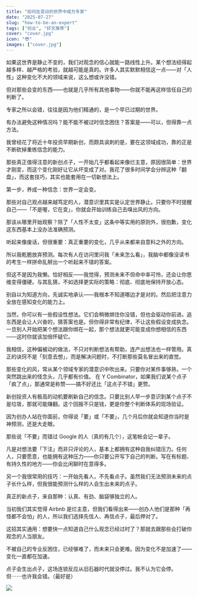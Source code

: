 ```yaml
---
title: "如何在变动的世界中成为专家"
date: "2025-07-27"
slug: "how-to-be-an-expert"
tags: ["创业", "好文推荐"]
cover: "cover.jpg"
icon: "😎"
images: ["cover.jpg"]
---
```

如果这世界是静止不变的，我们对观念的信心就能一路线性上升。某个想法经得起越多样、越严格的考验，就越可能是真的。许多人其实默默相信这一点——对「人性」这种变化不大的领域来说，这么想或许没错。



但对那些会变的东西——也就是几乎所有其他事物——你就不能再这样信任自己的判断了。



专家之所以会错，往往是因为他们精通的，是一个早已过期的世界。



有办法避免这种情况吗？能不能不被过时信念困住？答案是——可以，但得靠一点方法。



我曾经花了将近十年投资早期新创，而颇具讽刺的是，要在这领域成功，靠的正是不断砍掉重练信念的能力。



那些真正值得注意的新创点子，一开始几乎都看起来像烂主意，原因很简单：世界才刚变，而这个变化刚好让它从坏变成了对。我花了很多时间学会分辨这种「翻盘」，而这套技巧，其实也能套用在一切新想法上。



第一步，养成一种信念：世界一定会变。



那些对自己观点越来越笃定的人，潜意识里其实是认定世界静止。只要你不时提醒自己——「不是喔，它在变」，你就会开始训练自己去嗅出风的方向。



那该从哪里开始观察？除了「人性不太变」这条中等实用的原则外，很抱歉，变化这东西基本上没办法准确预测。



听起来像废话，但很重要：真正重要的变化，几乎从来都来自意料之外的方向。



所以我乾脆放弃预测。每次有人在访问里问我「未来怎么看」，我脑中都像没读书的考生一样拼命乱掰出一个听起来不错的答案。



但这不是因为我懒。恰好相反——我觉得，预测未来不但命中率可怜，还会让你思维变得僵硬。与其乱猜，不如选择更实际的策略：彻底、彻底地保持开放心态。



别自以为知道方向，先诚实地承认——我根本不知道哪边才是对的。然后把注意力全放在感知变化的能力上。



当然，你可以有一些假设性想法。它们会稍微绑住你没错，但也会驱动你前进。追东西是会让人兴奋的，猜答案也是。但你得非常有纪律，不让这些假设变成执念。
一旦别人开始把某个想法跟你绑在一起，那个想法就更可能变成你想相信的东西——这时你就该加倍怀疑它。



我相信，这种偏被动的做法，不只对判断想法有帮助，连产出想法也一样管用。真正的诀窍不是「刻意去想」，而是解决问题时，不打断那些莫名冒出来的直觉。



那些变化的风，常从某个领域专家的潜意识中吹出来。只要你对某件事够熟，一个突然跳出来的怪念头，几乎都有价值。
在 Y Combinator，如果我们说某个点子「疯了点」，那通常是称赞——搞不好还比「这点子不错」更赞。



新创投资人有极高的动机要刷新自己的信念。只要比别人早一步意识到某个点子不是垃圾，那就可能赚翻。这个回报不只是钱，更是你整个判断体系的现场验证。



因为创办人站在你面前，你得说「要」或「不要」，几个月后你就会知道你当时是神预测，还是大走眼。



那些说「不要」而错过 Google 的人（真的有几个），这笔帐会记一辈子。



凡是对想法要「下注」而非只评论的人，基本上都拥有这种自我纠错压力。任何人，只要愿意，也能拥有这种压力——你只要公开写下自己的判断。写在有标题、有持久性的地方——你会比闲聊时在意得多。



另一个我很常用的技巧：一开始先看人，不先看点子。虽然我们无法预测未来的点子长什么样，但我很能预测什么样的人会生出未来的点子。



真正的新点子，来自那种：认真、有劲、脑袋够独立的人。



当初我们其实觉得 Airbnb 是烂主意，但我们看得出来——创办人他们是那种「再怪都不会怕」的人，所以我们选择先信人、再信点子，最后押对了。



这招其实通用：想要快一点知道自己什么观念已经过时了？那就去跟那些会打破你观念的人当朋友。



不被自己的专业反困住，已经够难了，而未来只会更难。因为变化不是加速了——变化一直都在加速。



点子会生出点子，这场连锁反应从旧石器时代就没停过。我不认为它会停。
但⋯⋯也许我会错。（最好是）




![](https://prod-files-secure.s3.us-west-2.amazonaws.com/112d0858-5090-4d34-a606-b75eb8d65fd2/46476355-9cf3-4e99-9b7a-3531bc426380/1000202064.png?X-Amz-Algorithm=AWS4-HMAC-SHA256&X-Amz-Content-Sha256=UNSIGNED-PAYLOAD&X-Amz-Credential=ASIAZI2LB4666SYTSY4P%2F20251008%2Fus-west-2%2Fs3%2Faws4_request&X-Amz-Date=20251008T084131Z&X-Amz-Expires=3600&X-Amz-Security-Token=IQoJb3JpZ2luX2VjECEaCXVzLXdlc3QtMiJGMEQCICCBDgbOBmfvlUTWEB54DLIsbw1xSbxp7NCr9ME%2B2c1ZAiBA7kIGNOp3fQaD4clQLxJ43r0hF6E1E%2FE87gz%2BpxkUMSqIBAi5%2F%2F%2F%2F%2F%2F%2F%2F%2F%2F8BEAAaDDYzNzQyMzE4MzgwNSIMKavY0HI3Y3HxkzNEKtwDg7FdvUWmPlRcH9vP9cmOrrG4bwvyWWiCHALQKTvt5RL%2BguXmnljoSzMXOnh4yMPy8IgPHGxL7GyD52%2F81tyo7NLaxMIUI%2BNk1YdUXJupM7JQJeOfn63GwiSNdL6IgFRn9B6GPP528hT5KHUIGBFKCrycOH59nTxEjR5pGR%2Fya1npdQ9mvKBN%2FuUjCO2CQkhl8cpJti8btOAOv6kS6Wd47vfh958Z4o5i%2FUGX%2FJ1gZztrbbPOzZjxdj69JUKhmriJZ9cf0CVJN56bxO2zixt9n4yRKF4%2Bf%2BZHCsUpWocKla%2FI6X%2B1zZQB1OUeH5CQj6b3fdTPiAfUgeooghhW2CsggmkkviTuSV4tC2L9BLtA7I%2B68%2FMi893mQe%2FBh0GX5W3cQg8nVWr8zoyzC3gc%2BplXud5xoqWep7KENXW9xx0jrd8rb9%2FJLFFQh1d1rn4%2FAFY8aWwsqXqnXY15GsqOD77U5w6hgrq3vbIDComw7mr99z8Cus%2F%2Bv8o59B%2FPFfDSSGOX5d38PCs96LzumIR9qnOpmACd8jr9T%2FfuXMOBLtx461S9x5Atli9JHu3mmlt48lB6pf0Als27AJoP7CYKcAOJVSBWeD6kgtReHx1lwGM1OjYdRCw5sjrgGebgX3MwoMCYxwY6pgHVzu4ESpqI23dslZQCyJHfmTKhD8DDeA27Ekg7aNWoSnuIUkUjPZB0bRXFQTdqLIGikzUE8%2FSQweY8yby%2BAYltlkgAQ4cWzkq9a%2FIfkeWO8WN01RzKxNI3dEZhYUHGzPXdUDjcFe8Nv%2FEKXigYWPEAe%2FlYl4DwA429ZELjPgoRpdXkCuAfUw2LuTJ%2BTKaHZn6h9R%2B7FmGKcB7V5aoj6TdzxiEaFWSU&X-Amz-Signature=662f35d21cf01f0ed5edb5ddc61a5b1eb49ca6930c0051f878ff70e588c646c1&X-Amz-SignedHeaders=host&x-amz-checksum-mode=ENABLED&x-id=GetObject)

